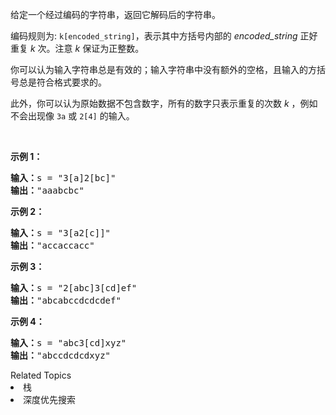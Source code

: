 <p>给定一个经过编码的字符串，返回它解码后的字符串。</p>

<p>编码规则为: <code>k[encoded_string]</code>，表示其中方括号内部的 <em>encoded_string</em> 正好重复 <em>k</em> 次。注意 <em>k</em> 保证为正整数。</p>

<p>你可以认为输入字符串总是有效的；输入字符串中没有额外的空格，且输入的方括号总是符合格式要求的。</p>

<p>此外，你可以认为原始数据不包含数字，所有的数字只表示重复的次数 <em>k</em> ，例如不会出现像&nbsp;<code>3a</code>&nbsp;或&nbsp;<code>2[4]</code>&nbsp;的输入。</p>

<p>&nbsp;</p>

<p><strong>示例 1：</strong></p>

<pre><strong>输入：</strong>s = &quot;3[a]2[bc]&quot;
<strong>输出：</strong>&quot;aaabcbc&quot;
</pre>

<p><strong>示例 2：</strong></p>

<pre><strong>输入：</strong>s = &quot;3[a2[c]]&quot;
<strong>输出：</strong>&quot;accaccacc&quot;
</pre>

<p><strong>示例 3：</strong></p>

<pre><strong>输入：</strong>s = &quot;2[abc]3[cd]ef&quot;
<strong>输出：</strong>&quot;abcabccdcdcdef&quot;
</pre>

<p><strong>示例 4：</strong></p>

<pre><strong>输入：</strong>s = &quot;abc3[cd]xyz&quot;
<strong>输出：</strong>&quot;abccdcdcdxyz&quot;
</pre>
<div><div>Related Topics</div><div><li>栈</li><li>深度优先搜索</li></div></div>